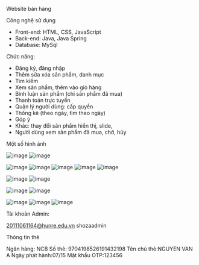 Website bán hàng

  Công nghệ sử dụng

  - Front-end: HTML, CSS, JavaScript
  - Back-end: Java, Java Spring
  - Database: MySql

Chức năng:

  - Đăng ký, đăng nhập
  - Thêm sửa xóa sản phẩm, danh mục
  - Tìm kiếm
  - Xem sản phẩm, thêm vào giỏ hàng
  - Bình luận sản phẩm (chỉ sản phẩm đã mua)
  - Thanh toán trực tuyến
  - Quản lý người dùng: cấp quyền
  - Thống kê (theo ngày, tìm theo ngày)
  - Góp ý
  - Khác: thay đổi sản phẩm hiển thị, slide,
  - Người dùng xem sản phẩm đã mua, chờ, hủy

Một số hình ảnh

![image](https://github.com/tanhtuan01/Shoza/assets/58209760/33f1c186-1499-4e56-99da-efb765aeee2d)
![image](https://github.com/tanhtuan01/Shoza/assets/58209760/0f580bc3-59ee-469e-87cb-6292a0401a14)

![image](https://github.com/tanhtuan01/Shoza/assets/58209760/e3f54f9b-1f40-415d-b406-0548201ff87d)
![image](https://github.com/tanhtuan01/Shoza/assets/58209760/7c88bec8-dd27-4b27-b4c7-f228cfbffc45)
![image](https://github.com/tanhtuan01/Shoza/assets/58209760/88d919a0-1ce9-4478-a9cb-2041049dedce) ![image](https://github.com/tanhtuan01/Shoza/assets/58209760/b629ee6e-0bab-4742-ac90-27e26e325453)
![image](https://github.com/tanhtuan01/Shoza/assets/58209760/1093c73f-b895-468b-9df5-612feb387027)



![image](https://github.com/tanhtuan01/Shoza/assets/58209760/974ddcf1-7a3d-438b-9f7b-0b53a5db3278)
![image](https://github.com/tanhtuan01/Shoza/assets/58209760/95a93d6d-b925-479f-aa3b-bb76eafbaa7d)

![image](https://github.com/tanhtuan01/Shoza/assets/58209760/d608957e-de3a-4226-8eaf-c39a7cd357d5)
![image](https://github.com/tanhtuan01/Shoza/assets/58209760/bc4fa7db-b943-4e94-8327-eefdccc41cb3)

![image](https://github.com/tanhtuan01/Shoza/assets/58209760/80cad648-8cc4-4d1a-926e-5d015654ddd8)
![image](https://github.com/tanhtuan01/Shoza/assets/58209760/1262e498-4bfc-44e6-bae1-79eb2a4795ae)
![image](https://github.com/tanhtuan01/Shoza/assets/58209760/c39c5002-7384-4863-ae15-05c5bfa223c5)




Tài khoản Admin:

  20111061164@hunre.edu.vn
  shozaadmin

Thông tin thẻ

  Ngân hàng: NCB
  Số thẻ: 9704198526191432198
  Tên chủ thẻ:NGUYEN VAN A
  Ngày phát hành:07/15
  Mật khẩu OTP:123456
